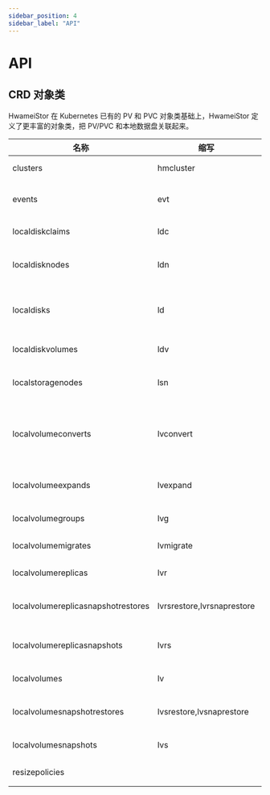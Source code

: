 ```yaml
---
sidebar_position: 4
sidebar_label: "API"
---
```


# API

## CRD 对象类

HwameiStor 在 Kubernetes 已有的 PV 和 PVC 对象类基础上，HwameiStor 定义了更丰富的对象类，把 PV/PVC 和本地数据盘关联起来。

| 名称                                 | 缩写                         | Kind                              | 功能                        |
|------------------------------------|----------------------------|-----------------------------------|---------------------------|
| clusters                           | hmcluster                  | Cluster                           | HwameiStor 集群             |
| events                             | evt                        | Event                             | HwameiStor 集群的审计日志        |
| localdiskclaims                    | ldc                        | LocalDiskClaim                    | 筛选并分配本地数据盘                |
| localdisknodes                     | ldn                        | LocalDiskNode                     | 裸磁盘类型数据卷的存储节点             |
| localdisks                         | ld                         | LocalDisk                         | 节点上数据盘，自动识别空闲可用的数据盘       |
| localdiskvolumes                   | ldv                        | LocalDiskVolume                   | 裸磁盘类型数据卷                  |
| localstoragenodes                  | lsn                        | LocalStorageNode                  | LVM 类型数据卷的存储节点            |
| localvolumeconverts                | lvconvert                  | LocalVolumeConvert                | 将普通LVM类型数据卷转化为高可用LVM类型数据卷 |
| localvolumeexpands                 | lvexpand                   | LocalVolumeExpand                 | 扩容LVM类型数据卷的容量             |
| localvolumegroups                  | lvg                        | LocalVolumeGroup                  | LVM 类型数据卷组                |
| localvolumemigrates                | lvmigrate                  | LocalVolumeMigrate                | 迁移LVM类型数据卷                |
| localvolumereplicas                | lvr                        | LocalVolumeReplica                | LVM 类型数据卷的副本              |
| localvolumereplicasnapshotrestores | lvrsrestore,lvrsnaprestore | LocalVolumeReplicaSnapshotRestore | 恢复 LVM 类型数据卷副本的快照         |
| localvolumereplicasnapshots        | lvrs                       | LocalVolumeReplicaSnapshot        | LVM 类型数据卷副本的快照            |
| localvolumes                       | lv                         | LocalVolume                       | LVM 类型数据卷                 |
| localvolumesnapshotrestores        | lvsrestore,lvsnaprestore   | LocalVolumeSnapshotRestore        | 恢复 LVM 类型数据卷快照            |
| localvolumesnapshots               | lvs                        | LocalVolumeSnapshot               | LVM 类型数据卷快照               |
| resizepolicies                     |                            | ResizePolicy                      | PVC自动扩容策略                 |



